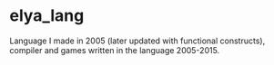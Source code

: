 # elya_lang
Language I made in 2005 (later updated with functional constructs), compiler and games written in the language 2005-2015.

